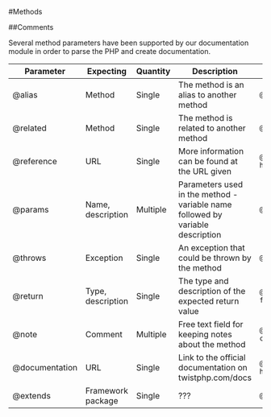 #Methods

##Comments

Several method parameters have been supported by our documentation module in order to parse the PHP and create documentation.

| Parameter      | Expecting         | Quantity | Description                                                                    | Example                                                          |
| -------------- | ----------------- | -------- | ------------------------------------------------------------------------------ | ---------------------------------------------------------------- |
| @alias         | Method            | Single   | The method is an alias to another method                                       | `@alias anotherMethod`                                           |
| @related       | Method            | Single   | The method is related to another method                                        | `@related reverseMethod`                                         |
| @reference     | URL               | Single   | More information can be found at the URL given                                 | `@reference http://php.net/manual/en/function.date.php`          |
| @params        | Name, description | Multiple | Parameters used in the method - variable name followed by variable description | `@params $strEmail The users email address`                      |
| @throws        | Exception         | Single   | An exception that could be thrown by the method                                | `@throws \MyException`                                           |
| @return        | Type, description | Single   | The type and description of the expected return value                          | `@return Boolean True on success, false on failure`              |
| @note          | Comment           | Multiple | Free text field for keeping notes about the method                             | `@note This function is for backwards compatibility`             |
| @documentation | URL               | Single   | Link to the official documentation on twistphp.com/docs                        | `@documentation http://twistphp.com/docs/core/Tools/array3dTo2d` |
| @extends       | Framework package | Single   | ???                                                                            | `@extends User`                                                  |